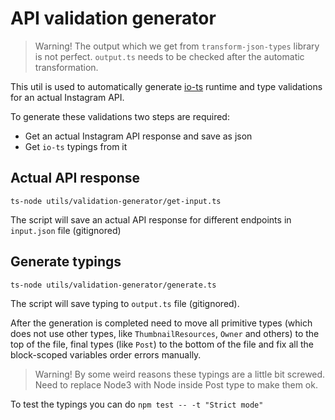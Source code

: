 # API validation generator

> Warning! The output which we get from `transform-json-types` library is not perfect. `output.ts` needs to be checked after the automatic transformation.

This util is used to automatically generate [io-ts](https://github.com/gcanti/io-ts) runtime and type validations for an actual Instagram API. 

To generate these validations two steps are required:

*  Get an actual Instagram API response and save as json
*  Get `io-ts` typings from it

## Actual API response

`ts-node utils/validation-generator/get-input.ts` 

The script will save an actual API response for different endpoints in `input.json` file (gitignored)

## Generate typings

`ts-node utils/validation-generator/generate.ts`

The script will save typing to `output.ts` file (gitignored).

After the generation is completed need to move all primitive types (which does not use other types, like `ThumbnailResources`, `Owner` and others) to the top of the file, final types (like `Post`) to the bottom of the file and fix all the block-scoped variables order errors manually.

> Warning! By some weird reasons these typings are a little bit screwed. Need to replace Node3 with Node inside Post type to make them ok.

To test the typings you can do `npm test -- -t "Strict mode"`